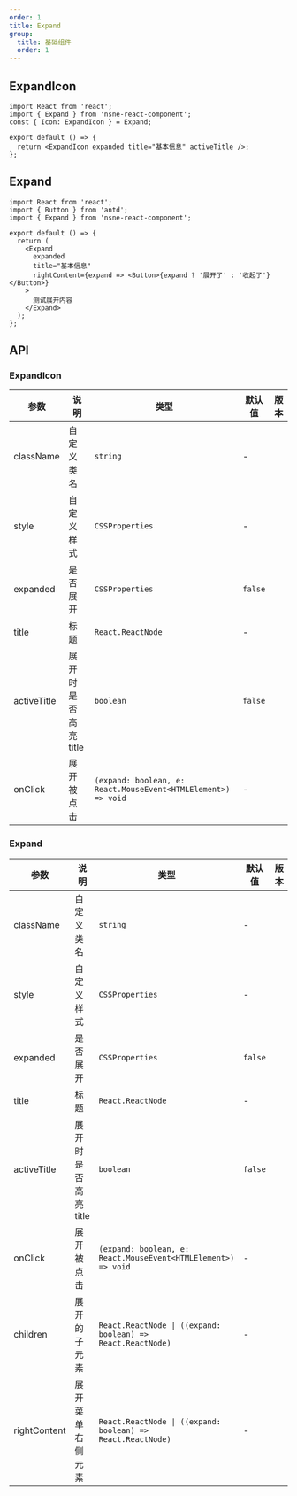 ```yaml
---
order: 1
title: Expand
group:
  title: 基础组件
  order: 1
---
```


## ExpandIcon

```tsx
import React from 'react';
import { Expand } from 'nsne-react-component';
const { Icon: ExpandIcon } = Expand;

export default () => {
  return <ExpandIcon expanded title="基本信息" activeTitle />;
};
```

## Expand

```tsx
import React from 'react';
import { Button } from 'antd';
import { Expand } from 'nsne-react-component';

export default () => {
  return (
    <Expand
      expanded
      title="基本信息"
      rightContent={expand => <Button>{expand ? '展开了' : '收起了'}</Button>}
    >
      测试展开内容
    </Expand>
  );
};
```

## API

### ExpandIcon

| 参数        | 说明                 | 类型                                                          | 默认值  | 版本 |
| ----------- | -------------------- | ------------------------------------------------------------- | ------- | ---- |
| className   | 自定义类名           | `string`                                                      | -       |      |
| style       | 自定义样式           | `CSSProperties`                                               | -       |      |
| expanded    | 是否展开             | `CSSProperties`                                               | `false` |      |
| title       | 标题                 | `React.ReactNode`                                             | -       |      |
| activeTitle | 展开时是否高亮 title | `boolean`                                                     | `false` |      |
| onClick     | 展开被点击           | `(expand: boolean, e: React.MouseEvent<HTMLElement>) => void` | -       |      |

### Expand

| 参数         | 说明                 | 类型                                                                       | 默认值  | 版本 |
| ------------ | -------------------- | -------------------------------------------------------------------------- | ------- | ---- |
| className    | 自定义类名           | `string`                                                                   | -       |      |
| style        | 自定义样式           | `CSSProperties`                                                            | -       |      |
| expanded     | 是否展开             | `CSSProperties`                                                            | `false` |      |
| title        | 标题                 | `React.ReactNode`                                                          | -       |      |
| activeTitle  | 展开时是否高亮 title | `boolean`                                                                  | `false` |      |
| onClick      | 展开被点击           | `(expand: boolean, e: React.MouseEvent<HTMLElement>) => void`              | -       |      |
| children     | 展开的子元素         | <code>React.ReactNode &#x7C; ((expand: boolean) => React.ReactNode)</code> | -       |      |
| rightContent | 展开菜单右侧元素     | <code>React.ReactNode &#x7C; ((expand: boolean) => React.ReactNode)</code> | -       |      |
